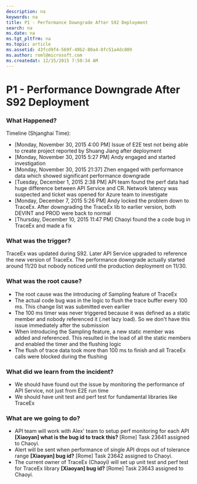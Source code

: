 ```yaml
---
description: na
keywords: na
title: P1 - Performance Downgrade After S92 Deployment
search: na
ms.date: na
ms.tgt_pltfrm: na
ms.topic: article
ms.assetid: 43fcd9f4-569f-49b2-80a4-8fc51a4dc809
ms.author: roml@microsoft.com
ms.createdat: 12/15/2015 7:50:34 AM
---
```

# P1 - Performance Downgrade After S92 Deployment
### What Happened?
Timeline (Shjanghai Time):
- [Monday, November 30, 2015 4:00 PM] Issue of E2E test not being able to create project reported by Shuang Jiang after deployment
- [Monday, November 30, 2015 5:27 PM] Andy engaged and started investigation
- [Monday, November 30, 2015 21:37] Zhen engaged with performance data which showed significant performance downgrade
- [Tuesday, December 1, 2015 2:38 PM] API team found the perf data had huge difference between API Service and CR. Network latency was suspected and ticket was opened for Azure team to investigate
- [Monday, December 7, 2015 5:26 PM] Andy locked the problem down to TraceEx. After downgrading the TraceEx lib to earlier version, both DEVINT and PROD were back to normal
- [Thursday, December 10, 2015 11:47 PM] Chaoyi found the a code bug in TraceEx and made a fix

### What was the trigger?
TraceEx was updated during S92. Later API Service upgraded to reference the new version of TraceEx. The performance downgrade actually started around 11/20 but nobody noticed until the production deployment on 11/30.

### What was the root cause?
- The root cause was the introducing of Sampling feature of TraceEx
- The actual code bug was in the logic to flush the trace buffer every 100 ms. This change list was submitted even earlier
- The 100 ms timer was never triggered because it was defined as a static member and nobody referenced it (.net lazy load). So we don't have this issue immediately after the submission
- When introducing the Sampling feature, a new static member was added and referenced. This resulted in the load of all the static members and enabled the timer and the flushing logic
- The flush of trace data took more than 100 ms to finish and all TraceEx calls were blocked during the flushing

### What did we learn from the incident?
- We should have found out the issue by monitoring the performance of API Service, not just from E2E run time
- We should have unit test and perf test for fundamental libraries like TraceEx

### What are we going to do?
- API team will work with Alex' team to setup perf monitoring for each API **[Xiaoyan] what is the bug id to track this?** [Rome] Task 23641 assigned to Chaoyi.
- Alert will be sent when performance of single API drops out of tolerance range **[Xiaoyan] bug id?** [Rome] Task 23642 assigned to Chaoyi.
- The current owner of TraceEx (Chaoyi) will set up unit test and perf test for TraceEx library **[Xiaoyan] bug id?** [Rome] Task 23643 assigned to Chaoyi.